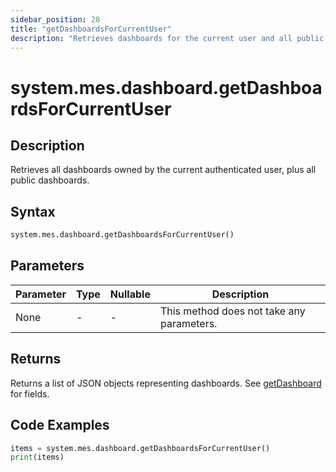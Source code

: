 ```yaml
---
sidebar_position: 28
title: "getDashboardsForCurrentUser"
description: "Retrieves dashboards for the current user and all public dashboards."
---
```


# system.mes.dashboard.getDashboardsForCurrentUser

## Description

Retrieves all dashboards owned by the current authenticated user, plus all public dashboards.

## Syntax

```python
system.mes.dashboard.getDashboardsForCurrentUser()
```

## Parameters

| Parameter | Type | Nullable | Description                               |
|-----------|------|----------|-------------------------------------------|
| None      | -    | -        | This method does not take any parameters. |

## Returns

Returns a list of JSON objects representing dashboards. See [getDashboard](./get-dashboard) for fields.

## Code Examples

```python
items = system.mes.dashboard.getDashboardsForCurrentUser()
print(items)
```
